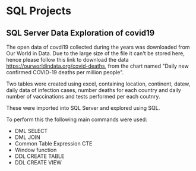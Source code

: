 # SQL Projects

## SQL Server Data Exploration of covid19
The open data of covdi19 collected during the years was downloaded from Our World in Data. Due to the large size of the file it can't be stored here, hence please follow this link to download the data https://ourworldindata.org/covid-deaths, from the chart named "Daily new confirmed COVID-19 deaths per million people".

Two tables were created using excel, containing location, continent, datew, daily data of infection cases, number deaths for each country and daily number of vaccinations and tests performed per each coutnry.

These were imported into SQL Server and explored using SQL.

To perform this the following main commands were used:
- DML SELECT
- DML JOIN
- Common Table Expression CTE
- Window function
- DDL CREATE TABLE
- DDL CREATE VIEW
